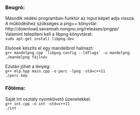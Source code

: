 ### Beugró:
<p>Második védési programban funktor az input képet adja vissza.<br>
A működéshez szükséges a png++ könyvtár:<br>
http://download.savannah.nongnu.org/releases/pngpp/<br>
Valamint telepíteni kell a libpng könyvtárat:<br>
<code>sudo apt-get install libpng-dev</code></p>

<p>Elsőnek készíts el egy mandelbrot halmazt:<br>
<code>g++ mandelpng.cpp `libpng-config --ldflags` -o mandelpng</code><br>
<code>./mandelpng fájlnév</code></p>

<p>Ezután jöhet a lényeg:<br>
<code>g++ mlp.hpp main.cpp -o perc -lpng -std=c++11</code><br>
<code>./perc kép</code></p>

### Főtéma:
<p>Saját Int osztály nyomkövető üzenetekkel.<br>
<code>g++ int.cpp -o int -std=c++11</code><br>
<code>./int</code></p>
